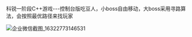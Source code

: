 科锐一阶段C++游戏---控制台版吃豆人，小boss自由移动，大boss采用寻路算法，会按照最优路径来找玩家

![企业微信截图_16322773146531](https://user-images.githubusercontent.com/48267341/134273770-871e8b2e-2a1d-46f5-8ad8-0543126ec191.png)

